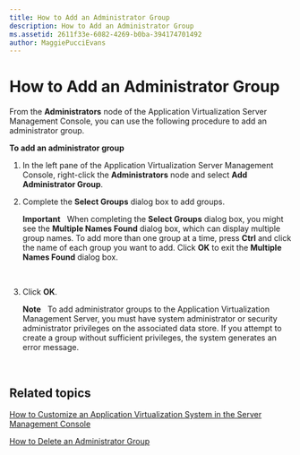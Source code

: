 ```yaml
---
title: How to Add an Administrator Group
description: How to Add an Administrator Group
ms.assetid: 2611f33e-6082-4269-b0ba-394174701492
author: MaggiePucciEvans
---
```


# How to Add an Administrator Group


From the **Administrators** node of the Application Virtualization Server Management Console, you can use the following procedure to add an administrator group.

**To add an administrator group**

1.  In the left pane of the Application Virtualization Server Management Console, right-click the **Administrators** node and select **Add Administrator Group**.

2.  Complete the **Select Groups** dialog box to add groups.

    **Important**  
    When completing the **Select Groups** dialog box, you might see the **Multiple Names Found** dialog box, which can display multiple group names. To add more than one group at a time, press **Ctrl** and click the name of each group you want to add. Click **OK** to exit the **Multiple Names Found** dialog box.

     

3.  Click **OK**.

    **Note**  
    To add administrator groups to the Application Virtualization Management Server, you must have system administrator or security administrator privileges on the associated data store. If you attempt to create a group without sufficient privileges, the system generates an error message.

     

## Related topics


[How to Customize an Application Virtualization System in the Server Management Console](how-to-customize-an-application-virtualization-system-in-the-server-management-console.md)

[How to Delete an Administrator Group](how-to-delete-an-administrator-group.md)

 

 





